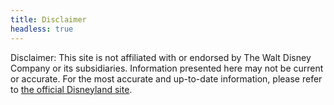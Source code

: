 ```yaml
---
title: Disclaimer
headless: true
---
```


Disclaimer: This site is not affiliated with or endorsed by The Walt Disney Company or its subsidiaries. Information presented here may not be current or accurate. For the most accurate and up-to-date information, please refer to [the official Disneyland site](https://disneyland.disney.go.com/experience-updates/).
